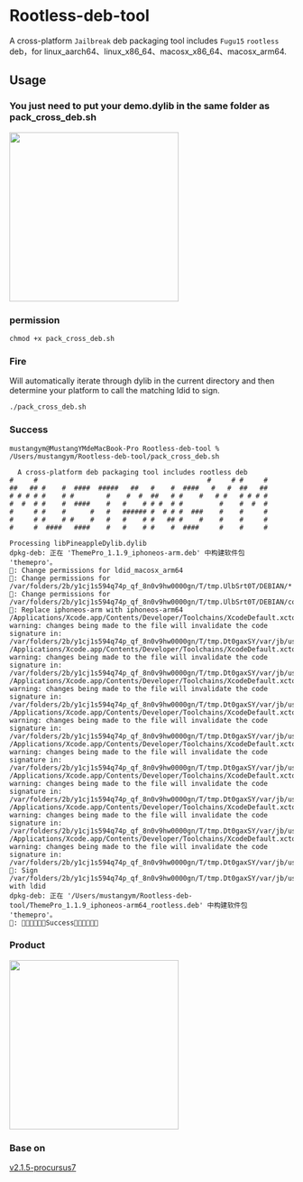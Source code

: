 # Rootless-deb-tool
A cross-platform `Jailbreak` deb packaging tool includes `Fugu15` `rootless` deb，for linux_aarch64、linux_x86_64、macosx_x86_64、macosx_arm64.

## Usage
### You just need to put your demo.dylib in the same folder as pack_cross_deb.sh

<img src="https://github.com/MustangYM/Rootless-deb-tool/assets/21478687/24250cb1-f913-4378-ae2a-2d9b613db370" width="300px"/>

### permission
```
chmod +x pack_cross_deb.sh
```

### Fire
Will automatically iterate through dylib in the current directory and then determine your platform to call the matching ldid to sign.
```
./pack_cross_deb.sh
```
### Success
```
mustangym@MustangYMdeMacBook-Pro Rootless-deb-tool % /Users/mustangym/Rootless-deb-tool/pack_cross_deb.sh

  A cross-platform deb packaging tool includes rootless deb
#     #                                          #     # #     #
##   ## #    #  ####  #####   ##   #    #  ####   #   #  ##   ##
# # # # #    # #        #    #  #  ##   # #    #   # #   # # # #
#  #  # #    #  ####    #   #    # # #  # #         #    #  #  #
#     # #    #      #   #   ###### #  # # #  ###    #    #     #
#     # #    # #    #   #   #    # #   ## #    #    #    #     #
#     #  ####   ####    #   #    # #    #  ####     #    #     #

Processing libPineappleDylib.dylib
dpkg-deb: 正在 'ThemePro_1.1.9_iphoneos-arm.deb' 中构建软件包 'themepro'。
🍻: Change permissions for ldid_macosx_arm64
🍻: Change permissions for /var/folders/2b/y1cj1s594q74p_qf_8n0v9hw0000gn/T/tmp.UlbSrt0T/DEBIAN/*
🍻: Change permissions for /var/folders/2b/y1cj1s594q74p_qf_8n0v9hw0000gn/T/tmp.UlbSrt0T/DEBIAN/control
🍻: Replace iphoneos-arm with iphoneos-arm64
/Applications/Xcode.app/Contents/Developer/Toolchains/XcodeDefault.xctoolchain/usr/bin/install_name_tool: warning: changes being made to the file will invalidate the code signature in: /var/folders/2b/y1cj1s594q74p_qf_8n0v9hw0000gn/T/tmp.Dt0gaxSY/var/jb/usr/lib/TweakInject/libPineappleDylib.dylib
/Applications/Xcode.app/Contents/Developer/Toolchains/XcodeDefault.xctoolchain/usr/bin/install_name_tool: warning: changes being made to the file will invalidate the code signature in: /var/folders/2b/y1cj1s594q74p_qf_8n0v9hw0000gn/T/tmp.Dt0gaxSY/var/jb/usr/lib/TweakInject/libPineappleDylib.dylib
/Applications/Xcode.app/Contents/Developer/Toolchains/XcodeDefault.xctoolchain/usr/bin/install_name_tool: warning: changes being made to the file will invalidate the code signature in: /var/folders/2b/y1cj1s594q74p_qf_8n0v9hw0000gn/T/tmp.Dt0gaxSY/var/jb/usr/lib/TweakInject/libPineappleDylib.dylib
/Applications/Xcode.app/Contents/Developer/Toolchains/XcodeDefault.xctoolchain/usr/bin/install_name_tool: warning: changes being made to the file will invalidate the code signature in: /var/folders/2b/y1cj1s594q74p_qf_8n0v9hw0000gn/T/tmp.Dt0gaxSY/var/jb/usr/lib/TweakInject/libPineappleDylib.dylib
/Applications/Xcode.app/Contents/Developer/Toolchains/XcodeDefault.xctoolchain/usr/bin/install_name_tool: warning: changes being made to the file will invalidate the code signature in: /var/folders/2b/y1cj1s594q74p_qf_8n0v9hw0000gn/T/tmp.Dt0gaxSY/var/jb/usr/lib/TweakInject/libPineappleDylib.dylib
/Applications/Xcode.app/Contents/Developer/Toolchains/XcodeDefault.xctoolchain/usr/bin/install_name_tool: warning: changes being made to the file will invalidate the code signature in: /var/folders/2b/y1cj1s594q74p_qf_8n0v9hw0000gn/T/tmp.Dt0gaxSY/var/jb/usr/lib/TweakInject/libPineappleDylib.dylib
/Applications/Xcode.app/Contents/Developer/Toolchains/XcodeDefault.xctoolchain/usr/bin/install_name_tool: warning: changes being made to the file will invalidate the code signature in: /var/folders/2b/y1cj1s594q74p_qf_8n0v9hw0000gn/T/tmp.Dt0gaxSY/var/jb/usr/lib/TweakInject/libPineappleDylib.dylib
/Applications/Xcode.app/Contents/Developer/Toolchains/XcodeDefault.xctoolchain/usr/bin/install_name_tool: warning: changes being made to the file will invalidate the code signature in: /var/folders/2b/y1cj1s594q74p_qf_8n0v9hw0000gn/T/tmp.Dt0gaxSY/var/jb/usr/lib/TweakInject/libPineappleDylib.dylib
🍻: Sign /var/folders/2b/y1cj1s594q74p_qf_8n0v9hw0000gn/T/tmp.Dt0gaxSY/var/jb/usr/lib/TweakInject/libPineappleDylib.dylib with ldid
dpkg-deb: 正在 '/Users/mustangym/Rootless-deb-tool/ThemePro_1.1.9_iphoneos-arm64_rootless.deb' 中构建软件包 'themepro'。
🍻: 🍻🍻🍻🍻🍻🍻Success🍻🍻🍻🍻🍻🍻
```
### Product
<img src="https://github.com/MustangYM/Rootless-deb-tool/assets/21478687/30c835c4-d269-47cd-86aa-dd3255d2cc18" width="300px"/>

### Base on
[v2.1.5-procursus7](https://github.com/ProcursusTeam/ldid/releases/tag/v2.1.5-procursus7)
